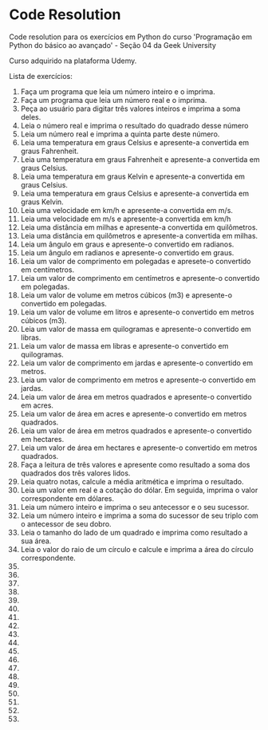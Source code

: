# Code Resolution
 Code resolution para os exercícios em Python do curso 'Programação em Python do básico ao avançado' - Seção 04 da Geek University

 Curso adquirido na plataforma Udemy.

Lista de exercícios:

01. Faça um programa que leia um número inteiro e o imprima.
02. Faça um programa que leia um número real e o imprima.
03. Peça ao usuário para digitar três valores inteiros e imprima a soma deles.
04. Leia o número real e imprima o resultado do quadrado desse número
05. Leia um número real e imprima a quinta parte deste número.
06. Leia uma temperatura em graus Celsius e apresente-a convertida em graus Fahrenheit.
07. Leia uma temperatura em graus Fahrenheit e apresente-a convertida em graus Celsius.
08. Leia uma temperatura em graus Kelvin e apresente-a convertida em graus Celsius.
09. Leia uma temperatura em graus Celsius e apresente-a convertida em graus Kelvin.
10. Leia uma velocidade em km/h e apresente-a convertida em m/s.
11. Leia uma velocidade em m/s e apresente-a convertida em km/h
12. Leia uma distância em milhas e apresente-a convertida em quilômetros.
13. Leia uma distância em quilômetros e apresente-a convertida em milhas.
14. Leia um ângulo em graus e apresente-o convertido em radianos.
15. Leia um ângulo em radianos e apresente-o convertido em graus.
16. Leia um valor de comprimento em polegadas e apresete-o convertido em centímetros.
17. Leia um valor de comprimento em centímetros e apresente-o convertido em polegadas.
18. Leia um valor de volume em metros cúbicos (m3) e apresente-o convertido em polegadas.
19. Leia um valor de volume em litros e apresente-o convertido em metros cúbicos (m3).
20. Leia um valor de massa em quilogramas e apresente-o convertido em libras.
21. Leia um valor de massa em libras e apresente-o convertido em quilogramas. 
22. Leia um valor de comprimento em jardas e apresente-o convertido em metros.
23. Leia um valor de comprimento em metros e apresente-o convertido em jardas.
24. Leia um valor de área em metros quadrados e apresente-o convertido em acres.
25. Leia um valor de área em acres e apresente-o convertido em metros quadrados.
26. Leia um valor de área em metros quadrados e apresente-o convertido em hectares.
27. Leia um valor de área em hectares e apresente-o convertido em metros quadrados.
28. Faça a leitura de três valores e apresente como resultado a soma dos quadrados dos três valores lidos.
29. Leia quatro notas, calcule a média aritmética e imprima o resultado.
30. Leia um valor em real e a cotação do dólar. Em seguida, imprima o valor correspondente em dólares.
31. Leia um número inteiro e imprima o seu antecessor e o seu sucessor.
32. Leia um número inteiro e imprima a soma do sucessor de seu triplo com o antecessor de seu dobro.
33. Leia o tamanho do lado de um quadrado e imprima como resultado a sua área.
34. Leia o valor do raio de um círculo e calcule e imprima a área do círculo correspondente.
35. 
36. 
37. 
38. 
39. 
40. 
41. 
42. 
43. 
44. 
45. 
46. 
47. 
48. 
49. 
50. 
51. 
52. 
53. 
